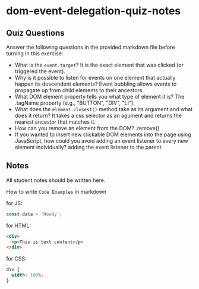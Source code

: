 # dom-event-delegation-quiz-notes

## Quiz Questions

Answer the following questions in the provided markdown file before turning in this exercise:

- What is the `event.target`?
  It is the exact element that was clicked (or triggered the event).
- Why is it possible to listen for events on one element that actually happen its descendent elements?
  Event bubbling allows events to propagate up from child elements to their ancestors.
- What DOM element property tells you what type of element it is?
  The .tagName property (e.g., "BUTTON", "DIV", "LI").
- What does the `element.closest()` method take as its argument and what does it return?
  It takes a css selector as an agument and returns the nearest ancestor that matches it.
- How can you remove an element from the DOM?
  .remove()
- If you wanted to insert new clickable DOM elements into the page using JavaScript, how could you avoid adding an event listener to every new element individually?
  adding the event listener to the parent

## Notes

All student notes should be written here.

How to write `Code Examples` in markdown

for JS:

```javascript
const data = 'Howdy';
```

for HTML:

```html
<div>
  <p>This is text content</p>
</div>
```

for CSS:

```css
div {
  width: 100%;
}
```
